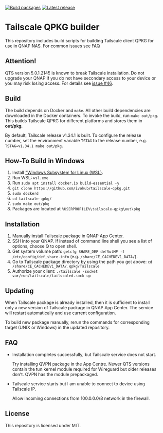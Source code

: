 [![Build packages](https://github.com/ivokub/tailscale-qpkg/workflows/Build%20packages/badge.svg?branch=master)](https://github.com/ivokub/tailscale-qpkg/actions/workflows/build.yml)
[![Latest release](https://img.shields.io/github/v/release/ivokub/tailscale-qpkg?sort=semver)](https://github.com/ivokub/tailscale-qpkg/releases/latest)

Tailscale QPKG builder
======================

This repository includes build scripts for building Tailscale client QPKG for
use in QNAP NAS. For common issues see [FAQ](#FAQ)

Attention!
----------

QTS version 5.0.1.2145 is known to break Tailscale installation. Do not upgrade
your QNAP if you do not have secondary access to your device or you may risk
losing access. For details see [issue #46](https://github.com/ivokub/tailscale-qpkg/issues/46).

Build
-----

The build depends on Docker and `make`. All other build dependencies are
downloaded in the Docker containers. To invoke the build, run `make out/pkg`.
This builds Tailscale QPKG for different platforms and stores them in
**out/pkg**.

By default, Tailscale release v1.34.1 is built. To configure the release number,
set the environment variable `TSTAG` to the release number, e.g.
`TSTAG=v1.34.1 make out/pkg`.

How-To Build in Windows
----------------
1. Install ["Windows Subsystem for Linux (WSL)](https://docs.microsoft.com/en-us/windows/wsl/install).
2. Run WSL: `wsl.exe`
3. Run `sudo apt install docker.io build-essential -y`
4. `git clone https://github.com/ivokub/tailscale-qpkg.git`
5. `sudo dockerd`
6. `cd tailscale-qpkg/`
7. `sudo make out/pkg`
8. Packages are located at `%USERPROFILE%\tailscale-qpkg\out\pkg`

Installation
------------

1. Manually install Tailscale package in QNAP App Center.
2. SSH into your QNAP. If instead of command line shell you see a list of options, choose Q to open shell.
3. Get system volume path: `getcfg SHARE_DEF defVolMP -f /etc/config/def_share.info` (e.g. `/share/CE_CACHEDEV1_DATA/`).
4. Go to Tailscale package directory by using the path you got above: `cd /share/CE_CACHEDEV1_DATA/.qpkg/Tailscale`
5. Authorize your client: `./tailscale -socket var/run/tailscale/tailscaled.sock up`

Updating
--------

When Tailscale package is already installed, then it is sufficient to install
only a new version of Tailscale package in QNAP App Center. The service will
restart automatically and use current configuration.

To build new package manually, rerun the commands for corresponding target
(UNIX or Windows) in the updated repository.

FAQ
---

* Installation completes successfully, but Tailscale service does not start.

  Try installing QVPN package in the App Centre. Newer QTS versions contain the
  tun kernel module required for Wireguard but older releases don't. QVPN has
  the module prepackaged.

* Tailscale service starts but I am unable to connect to device using Tailscale IP.

  Allow incoming connections from 100.0.0.0/8 network in the firewall.

License
-------

This repository is licensed under MIT.

